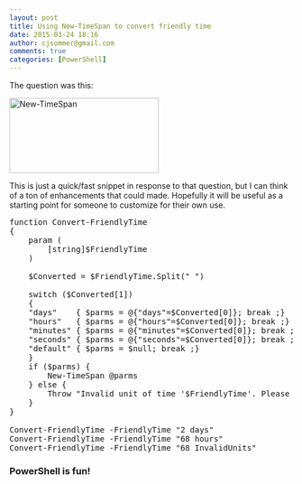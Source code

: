 ```yaml
---
layout: post
title: Using New-TimeSpan to convert friendly time
date: 2015-03-24 18:16
author: cjsommer@gmail.com
comments: true
categories: [PowerShell]
---
```

The question was this:

<a href="http://www.cjsommer.com/wp-content/uploads/2015/03/New-TimeSpan.jpg"><img class="alignnone size-full wp-image-24" src="http://www.cjsommer.com/wp-content/uploads/2015/03/New-TimeSpan.jpg" alt="New-TimeSpan" width="265" height="133" /></a>

This is just a quick/fast snippet in response to that question, but I can think of a ton of enhancements that could made. Hopefully it will be useful as a starting point for someone to customize for their own use.
<pre class="theme:powershell-ise toolbar:1 scroll:true lang:ps decode:true nums:false ">function Convert-FriendlyTime
{
    param (
        [string]$FriendlyTime 
    )
    
    $Converted = $FriendlyTime.Split(" ")
    
    switch ($Converted[1])
    {
    "days"    { $parms = @{"days"=$Converted[0]}; break ;}
    "hours"   { $parms = @{"hours"=$Converted[0]}; break ;}
    "minutes" { $parms = @{"minutes"=$Converted[0]}; break ;}
    "seconds" { $parms = @{"seconds"=$Converted[0]}; break ;}
    "default" { $parms = $null; break ;}
    }
    if ($parms) {
        New-TimeSpan @parms
    } else {
        Throw "Invalid unit of time '$FriendlyTime'. Please use days, hours, minutes or seconds."
    }
}

Convert-FriendlyTime -FriendlyTime "2 days"
Convert-FriendlyTime -FriendlyTime "68 hours"
Convert-FriendlyTime -FriendlyTime "68 InvalidUnits"</pre>
<h3>PowerShell is fun!</h3>
